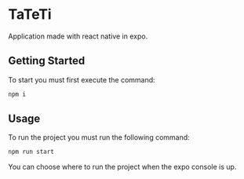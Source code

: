 # TaTeTi
Application made with react native in expo.

## Getting Started

To start you must first execute the command:

  ```sh
  npm i
  ```
  
  
 ## Usage

To run the project you must run the following command:

  ```sh
  npm run start
  ```

You can choose where to run the project when the expo console is up.
